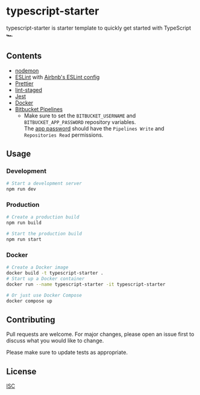 # typescript-starter

typescript-starter is starter template to quickly get started with TypeScript 🏎️

## Contents

-   [nodemon](https://www.npmjs.com/package/nodemon)
-   [ESLint](https://www.npmjs.com/package/eslint) with [Airbnb's ESLint config](https://www.npmjs.com/package/eslint-config-airbnb-base)
-   [Prettier](https://www.npmjs.com/package/prettier)
-   [lint-staged](https://www.npmjs.com/package/lint-staged)
-   [Jest](https://www.npmjs.com/package/jest)
-   [Docker](https://www.docker.com)
-   [Bitbucket Pipelines](https://bitbucket.org/product/features/pipelines)
    -   Make sure to set the `BITBUCKET_USERNAME` and `BITBUCKET_APP_PASSWORD` repository variables.<br>The [app password](https://support.atlassian.com/bitbucket-cloud/docs/app-passwords) should have the `Pipelines Write` and `Repositories Read` permissions.

## Usage

### Development

```bash
# Start a development server
npm run dev
```

### Production

```bash
# Create a production build
npm run build

# Start the production build
npm run start
```

### Docker

```bash
# Create a Docker image
docker build -t typescript-starter .
# Start up a Docker container
docker run --name typescript-starter -it typescript-starter

# Or just use Docker Compose
docker compose up
```

## Contributing

Pull requests are welcome. For major changes, please open an issue first
to discuss what you would like to change.

Please make sure to update tests as appropriate.

## License

[ISC](LICENSE)
